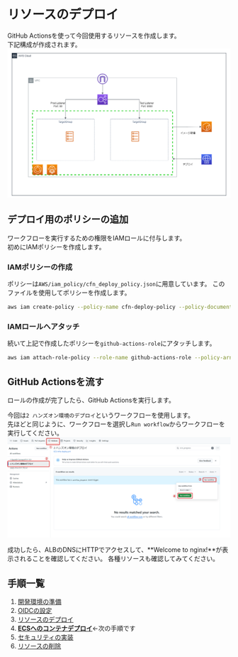 # リソースのデプロイ

GitHub Actionsを使って今回使用するリソースを作成します。  
下記構成が作成されます。  
![arch]( ./img/architecture.png)

## デプロイ用のポリシーの追加

ワークフローを実行するための権限をIAMロールに付与します。  
初めにIAMポリシーを作成します。

### IAMポリシーの作成

ポリシーは`AWS/iam_policy/cfn_deploy_policy.json`に用意しています。
このファイルを使用してポリシーを作成します。

```bash
aws iam create-policy --policy-name cfn-deploy-policy --policy-document file://AWS/iam_policy/cfn_deploy_policy.json
```

### IAMロールへアタッチ

続いて上記で作成したポリシーを`github-actions-role`にアタッチします。

```bash
aws iam attach-role-policy --role-name github-actions-role --policy-arn arn:aws:iam::${AWS_ID}:policy/cfn-deploy-policy
```

## GitHub Actionsを流す

ロールの作成が完了したら、GitHub Actionsを実行します。

今回は`2 ハンズオン環境のデプロイ`というワークフローを使用します。  
先ほどと同じように、ワークフローを選択し`Run workflow`からワークフローを実行してください。
![run_workflow](./img/run_workflow.png)

成功したら、ALBのDNSにHTTPでアクセスして、**Welcome to nginx!**が表示されることを確認してください。
各種リソースも確認してみてください。

## 手順一覧

1. [開発環境の準備](../10_開発環境の準備/environment_preparation.md)
2. [OIDCの設定](../20_OIDCの設定/setting_OIDC.md)
3. [リソースのデプロイ](../30_リソースのデプロイ/deploy_resource.md)
4. [**ECSへのコンテナデプロイ**](../40_ECSへのコンテナデプロイ/deploy_container.md)←次の手順です
5. [セキュリティの実装](../50_セキュリティの実装/security_scan.md)
6. [リソースの削除](../60_リソースの削除/delete_resource.md)
